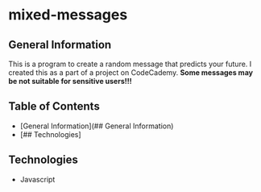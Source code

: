 # mixed-messages

## General Information
This is a program to create a random message that predicts your future. I created this as a part of a project on CodeCademy. **Some messages may be not suitable for sensitive users!!!**

## Table of Contents
* [General Information](## General Information)
* [## Technologies]

## Technologies
* Javascript
